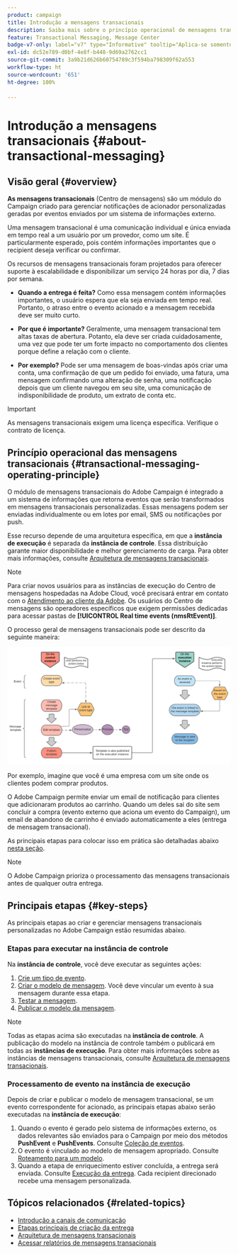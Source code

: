```yaml
---
product: campaign
title: Introdução a mensagens transacionais
description: Saiba mais sobre o princípio operacional de mensagens transacionais do Adobe Campaign Classic e as principais etapas
feature: Transactional Messaging, Message Center
badge-v7-only: label="v7" type="Informative" tooltip="Aplica-se somente ao Campaign Classic v7"
exl-id: dc52e789-d0bf-4e8f-b448-9d69a2762cc1
source-git-commit: 3a9b21d626b60754789c3f594ba798309f62a553
workflow-type: ht
source-wordcount: '651'
ht-degree: 100%

---
```



# Introdução a mensagens transacionais {#about-transactional-messaging}



## Visão geral {#overview}

**As mensagens transacionais** (Centro de mensagens) são um módulo do Campaign criado para gerenciar notificações de acionador personalizadas geradas por eventos enviados por um sistema de informações externo.

Uma mensagem transacional é uma comunicação individual e única enviada em tempo real a um usuário por um provedor, como um site. É particularmente esperado, pois contém informações importantes que o recipient deseja verificar ou confirmar.

Os recursos de mensagens transacionais foram projetados para oferecer suporte à escalabilidade e disponibilizar um serviço 24 horas por dia, 7 dias por semana.

* **Quando a entrega é feita?** Como essa mensagem contém informações importantes, o usuário espera que ela seja enviada em tempo real. Portanto, o atraso entre o evento acionado e a mensagem recebida deve ser muito curto.

* **Por que é importante?** Geralmente, uma mensagem transacional tem altas taxas de abertura. Potanto, ela deve ser criada cuidadosamente, uma vez que pode ter um forte impacto no comportamento dos clientes porque define a relação com o cliente.

* **Por exemplo?** Pode ser uma mensagem de boas-vindas após criar uma conta, uma confirmação de que um pedido foi enviado, uma fatura, uma mensagem confirmando uma alteração de senha, uma notificação depois que um cliente navegou em seu site, uma comunicação de indisponibilidade de produto, um extrato de conta etc.

>[!IMPORTANT]
>
>As mensagens transacionais exigem uma licença específica. Verifique o contrato de licença.

<!--Before starting with transactional messaging, make sure you read the corresponding [best practices and limitations]().-->

## Princípio operacional das mensagens transacionais {#transactional-messaging-operating-principle}

O módulo de mensagens transacionais do Adobe Campaign é integrado a um sistema de informações que retorna eventos que serão transformados em mensagens transacionais personalizadas. Essas mensagens podem ser enviadas individualmente ou em lotes por email, SMS ou notificações por push.

Esse recurso depende de uma arquitetura específica, em que a **instância de execução** é separada da **instância de controle**. Essa distribuição garante maior disponibilidade e melhor gerenciamento de carga. Para obter mais informações, consulte [Arquitetura de mensagens transacionais](../../message-center/using/transactional-messaging-architecture.md).

>[!NOTE]
>
>Para criar novos usuários para as instâncias de execução do Centro de mensagens hospedadas na Adobe Cloud, você precisará entrar em contato com o [Atendimento ao cliente da Adobe](https://helpx.adobe.com/br/enterprise/admin-guide.html/enterprise/using/support-for-experience-cloud.ug.html). Os usuários do Centro de mensagens são operadores específicos que exigem permissões dedicadas para acessar pastas de **[!UICONTROL Real time events (nmsRtEvent)]**.

O processo geral de mensagens transacionais pode ser descrito da seguinte maneira:

![](assets/transactional-msg-overview.png)

Por exemplo, imagine que você é uma empresa com um site onde os clientes podem comprar produtos.

O Adobe Campaign permite enviar um email de notificação para clientes que adicionaram produtos ao carrinho. Quando um deles sai do site sem concluir a compra (evento externo que aciona um evento do Campaign), um email de abandono de carrinho é enviado automaticamente a eles (entrega de mensagem transacional).

As principais etapas para colocar isso em prática são detalhadas abaixo [nesta seção](#key-steps).

>[!NOTE]
>
>O Adobe Campaign prioriza o processamento das mensagens transacionais antes de qualquer outra entrega.

## Principais etapas {#key-steps}

As principais etapas ao criar e gerenciar mensagens transacionais personalizadas no Adobe Campaign estão resumidas abaixo.

### Etapas para executar na instância de controle

Na **instância de controle**, você deve executar as seguintes ações:

1. [Crie um tipo de evento](../../message-center/using/creating-event-types.md).
1. [Criar o modelo de mensagem](../../message-center/using/creating-the-message-template.md). Você deve vincular um evento à sua mensagem durante essa etapa.
1. [Testar a mensagem](../../message-center/using/testing-message-templates.md).
1. [Publicar o modelo da mensagem](../../message-center/using/publishing-message-templates.md).

>[!NOTE]
>
>Todas as etapas acima são executadas na **instância de controle**. A publicação do modelo na instância de controle também o publicará em todas as **instâncias de execução**. Para obter mais informações sobre as instâncias de mensagens transacionais, consulte [Arquitetura de mensagens transacionais](../../message-center/using/transactional-messaging-architecture.md).

### Processamento de evento na instância de execução

Depois de criar e publicar o modelo de mensagem transacional, se um evento correspondente for acionado, as principais etapas abaixo serão executadas na **instância de execução**:

1. Quando o evento é gerado pelo sistema de informações externo, os dados relevantes são enviados para o Campaign por meio dos métodos **PushEvent** e **PushEvents**. Consulte [Coleção de eventos](../../message-center/using/about-event-processing.md#event-collection).
1. O evento é vinculado ao modelo de mensagem apropriado. Consulte [Roteamento para um modelo](../../message-center/using/about-event-processing.md#routing-towards-a-template).
1. Quando a etapa de enriquecimento estiver concluída, a entrega será enviada. Consulte [Execução da entrega](../../message-center/using/delivery-execution.md). Cada recipient direcionado recebe uma mensagem personalizada.

## Tópicos relacionados {#related-topics}

* [Introdução a canais de comunicação](../../delivery/using/communication-channels.md)
* [Etapas principais de criação da entrega](../../delivery/using/steps-about-delivery-creation-steps.md)
* [Arquitetura de mensagens transacionais](../../message-center/using/transactional-messaging-architecture.md)
* [Acessar relatórios de mensagens transacionais](../../message-center/using/about-transactional-messaging-reports.md)

